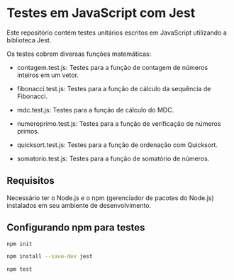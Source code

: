# Testes em JavaScript com Jest

Este repositório contém testes unitários escritos em JavaScript utilizando a biblioteca Jest. 

Os testes cobrem diversas funções matemáticas:

- contagem.test.js: Testes para a função de contagem de números inteiros em um vetor.

  
- fibonacci.test.js: Testes para a função de cálculo da sequência de Fibonacci.


- mdc.test.js: Testes para a função de cálculo do MDC.


- numeroprimo.test.js: Testes para a função de verificação de números primos.


- quicksort.test.js: Testes para a função de ordenação com Quicksort.


- somatorio.test.js: Testes para a função de somatório de números.



## Requisitos

Necessário ter o Node.js e o npm (gerenciador de pacotes do Node.js) instalados em seu ambiente de desenvolvimento.



## Configurando npm para testes

```bash
npm init

npm install --save-dev jest

npm test



